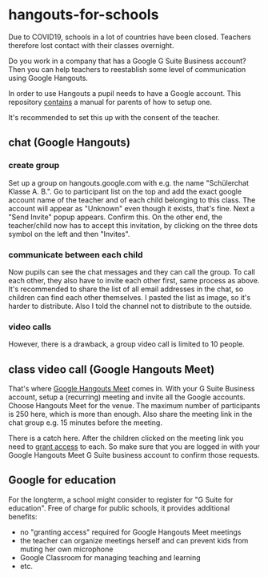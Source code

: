 # hangouts-for-schools
Due to COVID19, schools in a lot of countries have been closed. Teachers therefore lost contact with their classes overnight. 

Do you work in a company that has a Google G Suite Business account? Then you can help teachers to reestablish some level of communication using Google Hangouts.

In order to use Hangouts a pupil needs to have a Google account. This repository [contains](/de) a manual for parents of how to setup one.

It's recommended to set this up with the consent of the teacher.

## chat (Google Hangouts)
### create group
Set up a group on hangouts.google.com with e.g. the name "Schülerchat Klasse A. B.". Go to participant list on the top and add the exact google account name of the teacher and of each child belonging to this class. The account will appear as "Unknown" even though it exists, that's fine. Next a "Send Invite" popup appears. Confirm this. On the other end, the teacher/child now has to accept this invitation, by clicking on the three dots symbol on the left and then "Invites".
### communicate between each child
Now pupils can see the chat messages and they can call the group. To call each other, they also have to invite each other first, same process as above. It's recommended to share the list of all email addresses in the chat, so children can find each other themselves. I pasted the list as image, so it's harder to distribute. Also I told the channel not to distribute to the outside.
### video calls
However, there is a drawback, a group video call is limited to 10 people.

## class video call (Google Hangouts Meet)
That's where [Google Hangouts Meet](https://meet.google.com) comes in. With your G Suite Business account, setup a (recurring) meeting and invite all the Google accounts. Choose Hangouts Meet for the venue. The maximum number of participants is 250 here, which is more than enough. Also share the meeting link in the chat group e.g. 15 minutes before the meeting.

There is a catch here. After the children clicked on the meeting link you need to [grant access](https://support.google.com/meethardware/answer/3341433) to each. So make sure that you are logged in with your Google Hangouts Meet G Suite business account to confirm those requests.

## Google for education
For the longterm, a school might consider to register for "G Suite for education". Free of charge for public schools, it provides additional benefits:
* no "granting access" required for Google Hangouts Meet meetings
* the teacher can organize meetings herself and can prevent kids from muting her own microphone
* Google Classroom for managing teaching and learning
* etc.
